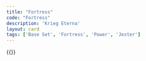 ```yaml
---
title: "Fortress"
code: "Fortress"
description: 'Krieg Eterna'
layout: card
tags: ['Base Set', 'Fortress', 'Power', 'Jester']
---
```

{{<card-detail-page code="Fortress" artwork="The Fortress of Königstein by Bernardo Bellotto (1758)" />}}